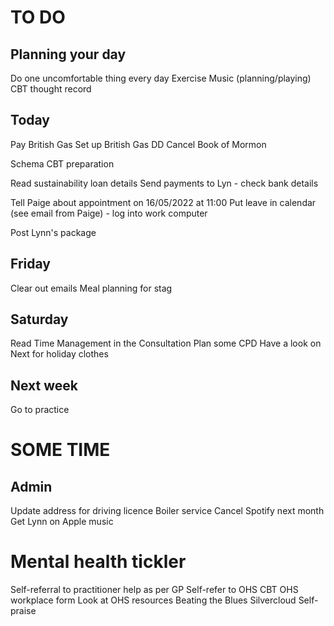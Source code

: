 # TO DO
## Planning your day
Do one uncomfortable thing every day
Exercise
Music (planning/playing)
CBT thought record

## Today
Pay British Gas
Set up British Gas DD
Cancel Book of Mormon

Schema
CBT preparation

Read sustainability loan details
Send payments to Lyn - check bank details

Tell Paige about appointment on 16/05/2022 at 11:00
Put leave in calendar (see email from Paige) - log into work computer

Post Lynn's package

## Friday
Clear out emails
Meal planning for stag

## Saturday
Read Time Management in the Consultation
Plan some CPD
Have a look on Next for holiday clothes

## Next week
Go to practice

# SOME  TIME
## Admin
Update address for driving licence
Boiler service
Cancel Spotify next month
Get Lynn on Apple music

# Mental health tickler
Self-referral to practitioner help as per GP
Self-refer to OHS CBT
OHS workplace form
Look at OHS resources
Beating the Blues
Silvercloud
Self-praise


